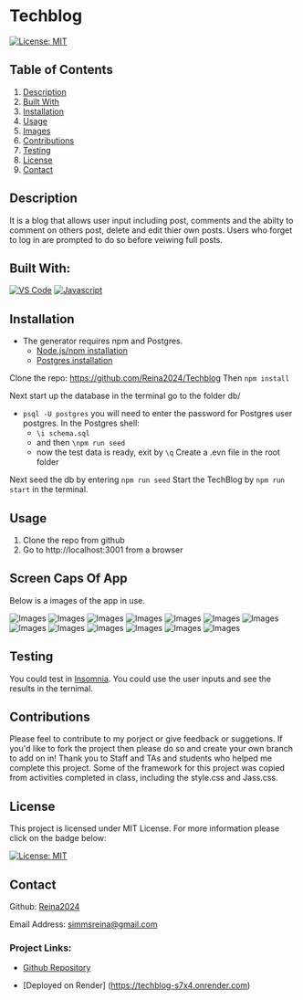 # Techblog

[![License: MIT](https://img.shields.io/badge/License-MIT-yellow.svg)](https://opensource.org/licenses/MIT)


  ## Table of Contents
<ol>
<li>
<a href="#description"> Description </a>
</li>
<li> <a href="#built-with"> Built With </a>
</li>
<li><a href="#installation"> Installation </a>
</li>
<li>
<a href="#usage"> Usage </a>
</li>
<li>
<a href="#images"> Images </a>
</li>
<li><a href="#contributions"> Contributions </a>
</li>
<li>
<a href="#testing"> Testing </a>
</li>
<li>
<a href="#license"> License </a>
</li>
<li>
<a href="#contact"> Contact </a>
</li> 
</ol>

## Description 
 It is a blog that allows user input including post, comments and the abilty to comment on others post, delete and edit thier own posts. Users who forget to log in are prompted to do so before veiwing full posts.
 

## Built With: 

  [![VS Code](https://img.shields.io/badge/IDE-VSCode-0000ff?style=plastic&logo=VisualStudioCode&logoWidth=10)](https://code.visualstudio.com/docs)
  [![Javascript](https://img.shields.io/badge/Language-JavaScript-ff0000?style=plastic&logo=JavaScript&logoWidth=10)](https://javascript.info/)

## Installation 
 
- The generator requires npm and Postgres.  
  - [Node.js/npm installation](https://docs.npmjs.com/downloading-and-installing-node-js-and-npm)
  - [Postgres installation](https://www.postgresql.org/download/)

Clone the repo: https://github.com/Reina2024/Techblog
Then  `npm install`
   
Next start up the database in the terminal go to the folder db/
   - `psql -U postgres` you will need to enter the password for Postgres user postgres. In the Postgres shell:
     - `\i schema.sql` 
     - and then `\npm run seed`
     - now the test data is ready, exit by `\q`
Create a .evn file in the root folder

Next seed the db by entering `npm run seed`
Start the TechBlog by `npm run start` in the terminal. 

## Usage
1. Clone the repo from github  
2. Go to http://localhost:3001 from a browser

## Screen Caps Of App
Below is a images of the app in use. 

![Images](./images/Screenshot%202024-08-16%20at%206.32.40 PM.png)
![Images](./images/Screenshot%202024-08-16%20at%206.32.53 PM.png)
![Images](./images/Screenshot%202024-08-16%20at%206.33.18 PM.png)
![Images](./images/Screenshot%202024-08-16%20at%206.33.37 PM.png)
![Images](./images/Screenshot%202024-08-16%20at%206.34.05 PM.png)
![Images](./images/Screenshot%202024-08-16%20at%206.34.16 PM.png)
![Images](./images/Screenshot%202024-08-16%20at%206.34.33 PM.png)
![Images](./images/Screenshot%202024-08-16%20at%206.34.53 PM.png)
![Images](./images/Screenshot%202024-08-16%20at%206.35.04 PM.png)
![Images](./images/Screenshot%202024-08-16%20at%206.35.23 PM.png)
![Images](./images/Screenshot%202024-08-16%20at%206.35.34 PM.png)
![Images](./images/Screenshot%202024-08-16%20at%206.35.50 PM.png)
![Images](./images/Screenshot%202024-08-16%20at%206.36.11 PM.png)


## Testing 

You could test in
[Insomnia](https://insomnia.rest/download).
You could use the user inputs and see the results in the ternimal.


## Contributions 

   Please feel to contribute to my porject or give feedback or suggetions. If you'd like to fork the project then please do so and create your own branch to add on in!
Thank you to Staff and TAs and students who helped me complete this project.
Some of the framework for this project was copied from activities completed in class, including the style.css and Jass.css.

## License 
 
  This project is licensed under MIT License. For more information please click on the badge below: 
  
 
 [![License: MIT](https://img.shields.io/badge/License-MIT-yellow.svg)](https://opensource.org/licenses/MIT)

## Contact 
 

  Github: 
   [Reina2024](https://github.com/Reina2024)


  Email Address: 
  [simmsreina@gmail.com](mailto:simmsreina@gmail.com)


  ### Project Links: 

 - [Github Repository](https://github.com/Reina2024/Techblog)

-  [Deployed on Render] (https://techblog-s7x4.onrender.com)
